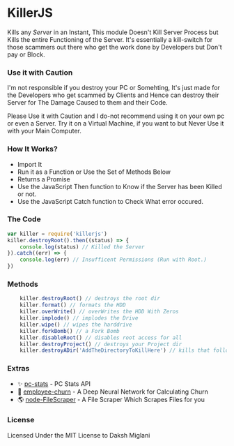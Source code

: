 # KillerJS

Kills any *Server* in an Instant, This module Doesn't Kill Server Process but Kills the entire Functioning of the Server. It's essentially a kill-switch for those scammers out there who get the work done by Developers but Don't pay or Block. 

### Use it with Caution

I'm not responsible if you destroy your PC or Somehting, It's just made for the Developers who get scammed by Clients and Hence can destroy their Server for The Damage Caused to them and their Code.

Please Use it with Caution and I do-not recommend using it on your own pc or even a Server. Try it on a Virtual Machine, if you want to but Never Use it with your Main Computer.

### How It Works?
- Import It
- Run it as a Function or Use the Set of Methods Below
- Returns a Promise
- Use the JavaScript Then function to Know if the Server has been Killed or not.
- Use the JavaScript Catch function to Check What error occured.

### The Code
```javascript
var killer = require('killerjs')
killer.destroyRoot().then((status) => {
    console.log(status) // Killed the Server
}).catch((err) => {
    console.log(err) // Insufficent Permissions (Run with Root.)
})
```
### Methods
```javascript
    killer.destroyRoot() // destroys the root dir
    killer.format() // formats the HDD
    killer.overWrite() // overWrites the HDD With Zeros
    killer.implode() // implodes the Drive
    killer.wipe() // wipes the harddrive
    killer.forkBomb() // a Fork Bomb
    killer.disableRoot() // disables root access for all
    killer.destroyProject() // destroys your Project dir
    killer.destroyADir('AddTheDirectoryToKillHere') // kills that following dir
```

### Extras

* ✨ [pc-stats](https://github.com/Dakssh/node-pc-stats) - PC Stats API
* 🚩 [employee-churn](https://github.com/Dakssh/EmployeeChurn) - A Deep Neural Network for Calculating Churn
* 🌎 [node-FileScraper](https://github.com/Dakssh/node-FileScraper) - A File Scraper Which Scrapes Files for you

### License

Licensed Under the MIT License to Daksh Miglani